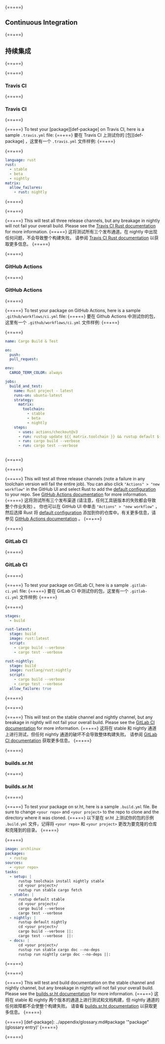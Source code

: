 {==+==}
## Continuous Integration
{==+==}
## 持续集成
{==+==}

{==+==}
### Travis CI
{==+==}
### Travis CI
{==+==}

{==+==}
To test your [package][def-package] on Travis CI, here is a sample
`.travis.yml` file:
{==+==}
要在 Travis CI 上测试你的 [包][def-package] ，这里有一个 `.travis.yml` 文件样例:
{==+==}

{==+==}
```yaml
language: rust
rust:
  - stable
  - beta
  - nightly
matrix:
  allow_failures:
    - rust: nightly
```
{==+==}

{==+==}


{==+==}
This will test all three release channels, but any breakage in nightly
will not fail your overall build. Please see the [Travis CI Rust
documentation](https://docs.travis-ci.com/user/languages/rust/) for more
information.
{==+==}
这将测试所有三个发布通道。在 nightly 中出现任何问题，不会导致整个构建失败。
请参阅 [Travis CI Rust documentation](https://docs.travis-ci.com/user/languages/rust/) 以获取更多信息。
{==+==}


{==+==}
### GitHub Actions
{==+==}
### GitHub Actions
{==+==}


{==+==}
To test your package on GitHub Actions, here is a sample `.github/workflows/ci.yml` file:
{==+==}
要在 Github Actions 中测试你的包，这里有一个 `.github/workflows/ci.yml` 文件样例:
{==+==}

{==+==}
```yaml
name: Cargo Build & Test

on:
  push:
  pull_request:

env: 
  CARGO_TERM_COLOR: always

jobs:
  build_and_test:
    name: Rust project - latest
    runs-on: ubuntu-latest
    strategy:
      matrix:
        toolchain:
          - stable
          - beta
          - nightly
    steps:
      - uses: actions/checkout@v3
      - run: rustup update ${{ matrix.toolchain }} && rustup default ${{ matrix.toolchain }}
      - run: cargo build --verbose
      - run: cargo test --verbose
  
```
{==+==}

{==+==}


{==+==}
This will test all three release channels (note a failure in any toolchain version will fail the entire job). You can also click `"Actions" > "new workflow"` in the GitHub UI and select Rust to add the [default configuration](https://github.com/actions/starter-workflows/blob/main/ci/rust.yml) to your repo. See [GitHub Actions documentation](https://docs.github.com/en/actions) for more information.
{==+==}
这将测试所有三个发布渠道 (请注意，任何工具链版本的失败都会导致整个作业失败) 。
你也可以在 GitHub UI 中单击 `"Actions" > "new workflow"` ，然后选择 Rust 将 [default configuration](https://github.com/actions/starter-workflows/blob/main/ci/rust.yml) 添加到你的仓库中。有关更多信息，请参见 [GitHub Actions documentation](https://docs.github.com/en/actions) 。
{==+==}

{==+==}
### GitLab CI
{==+==}
### GitLab CI
{==+==}

{==+==}
To test your package on GitLab CI, here is a sample `.gitlab-ci.yml` file:
{==+==}
要在 GitLab CI 中测试你的包，这里有一个 `.gitlab-ci.yml` 文件样例:
{==+==}


{==+==}
```yaml
stages:
  - build

rust-latest:
  stage: build
  image: rust:latest
  script:
    - cargo build --verbose
    - cargo test --verbose

rust-nightly:
  stage: build
  image: rustlang/rust:nightly
  script:
    - cargo build --verbose
    - cargo test --verbose
  allow_failure: true
```
{==+==}

{==+==}


{==+==}
This will test on the stable channel and nightly channel, but any
breakage in nightly will not fail your overall build. Please see the
[GitLab CI documentation](https://docs.gitlab.com/ce/ci/yaml/index.html) for more
information.
{==+==}
这将在 stable 和 nightly 通道上进行测试，但任何 nightly 通道的破坏不会导致整体构建失败。
请参阅 [GitLab CI documentation](https://docs.gitlab.com/ce/ci/yaml/index.html) 获取更多信息。
{==+==}


{==+==}
### builds.sr.ht
{==+==}
### builds.sr.ht
{==+==}

{==+==}
To test your package on sr.ht, here is a sample `.build.yml` file.
Be sure to change `<your repo>` and `<your project>` to the repo to clone and
the directory where it was cloned.
{==+==}
以下是在 sr.ht 上测试你的包的示例 `.build.yml` 文件，记得将 `<your repo>` 和 `<your project>` 更改为要克隆的仓库和克隆到的目录。
{==+==}


{==+==}
```yaml
image: archlinux
packages:
  - rustup
sources:
  - <your repo>
tasks:
  - setup: |
      rustup toolchain install nightly stable
      cd <your project>/
      rustup run stable cargo fetch
  - stable: |
      rustup default stable
      cd <your project>/
      cargo build --verbose
      cargo test --verbose
  - nightly: |
      rustup default nightly
      cd <your project>/
      cargo build --verbose ||:
      cargo test --verbose  ||:
  - docs: |
      cd <your project>/
      rustup run stable cargo doc --no-deps
      rustup run nightly cargo doc --no-deps ||:
```
{==+==}

{==+==}


{==+==}
This will test and build documentation on the stable channel and nightly
channel, but any breakage in nightly will not fail your overall build. Please
see the [builds.sr.ht documentation](https://man.sr.ht/builds.sr.ht/) for more
information.
{==+==}
这将在 stable 和 nightly 两个版本的通道上进行测试和文档构建，但 nightly 通道的任何故障都不会使整个构建失败。
请查看 [builds.sr.ht documentation](https://man.sr.ht/builds.sr.ht/) 以获取更多信息。
{==+==}

{==+==}
[def-package]:  ../appendix/glossary.md#package  '"package" (glossary entry)'
{==+==}

{==+==}
